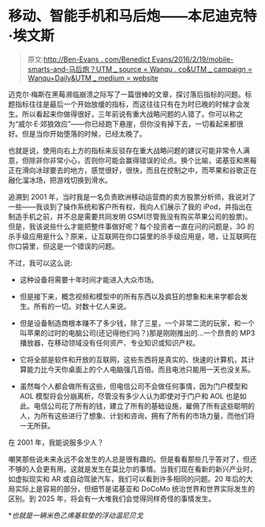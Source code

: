 # 移动、智能手机和马后炮——本尼迪克特·埃文斯

> 原文:[http://Ben-Evans . com/Benedict Evans/2016/2/19/mobile-smarts-and-马后炮？UTM _ source = Wanqu . co&UTM _ campaign = Wanqu+Daily&UTM _ medium = website](http://ben-evans.com/benedictevans/2016/2/19/mobile-smartphones-and-hindsight?utm_source=wanqu.co&utm_campaign=Wanqu+Daily&utm_medium=website)

迈克尔·梅斯在黑莓濒临崩溃之际写了一篇很棒的文章，探讨落后指标的问题。标题指标往往是最后一个开始放缓的指标，而这往往只有在为时已晚的时候才会发生。所以看起来你做得很好，三年前说有重大战略问题的人错了。你可以称之为“威尔·E·郊狼效应”——你已经跑下悬崖，但你没有掉下去，一切看起来都很好。但是当你开始堕落的时候，已经太晚了。

也就是说，使用向右上方的指标来反驳存在重大战略问题的建议可能非常令人满意，但除非你非常小心，否则你可能会赢得错误的论点。换个比喻，诺基亚和黑莓正在滑向冰球要去的地方，感觉很好，很快，而且在控制之中，而苹果和谷歌正在融化溜冰场，把游戏切换到滑水。

追溯到 2001 年，当时我是一名负责欧洲移动运营商的卖方股票分析师，我说对了一些——我谈到了操作系统和客户所有权，我向人们展示了我的 iPod，并指出在制造手机之前，并不总是需要共同发明 GSM(尽管我没有购买苹果公司的股票)。但是，我该说些什么才能把整件事做好呢？每个投资者一直在问的问题是，3G 的杀手级应用是什么？原来，让互联网在你口袋里的杀手级应用是，嗯，让互联网在你口袋里，但这是一个错误的问题。

不过，我可以这么说:

*   这种设备将需要十年时间才能进入大众市场。

*   但是接下来，概念视频和模型中的所有东西以及疯狂的想象和未来学都会发生。所有的一切。对数十亿人来说。

*   但是设备制造商根本赚不了多少钱，除了三星，一个非常二流的玩家，和一个叫苹果的过时的电脑公司(还记得他们吗？)那是刚刚推出的...一个昂贵的 MP3 播放器，在移动领域没有任何资产、专业知识或知识产权。

*   它将全部是软件和开放的互联网，这些东西将是真实的、快速的计算机，其计算能力比今天你桌面上的个人电脑强几百倍。而且电池只能用一天也没关系。

*   虽然每个人都会做所有这些，但电信公司不会做任何事情，因为门户模型和 AOL 模型将会分崩离析，尽管没有多少人认为即使对于门户和 AOL 也是如此。电信公司花了所有的钱，建立了所有的基础设施，雇佣了所有这些聪明的人，为所有这些进行了想象、计划和咨询，拥有了所有的市场力量，而他们将一无所获。

在 2001 年，我能说服多少人？

嘲笑那些说未来永远不会发生的人总是很有趣的。但是看看那些几乎答对了，但还不够的人会更有用。这就是发生在莫比尔的事情。当我们现在看新的新兴产业时，如虚拟现实和 AR 或自动驾驶汽车，我们可以看到许多相同的问题。20 年后的大局实际上是容易的部分，但细节是诺基亚和 DoCoMo 统治世界和世界实际发生的区别。到 2025 年，将会有一大堆我们会觉得同样奇怪的事情发生。

**也就是一辆米色乙烯基软垫的浮动温尼贝戈*